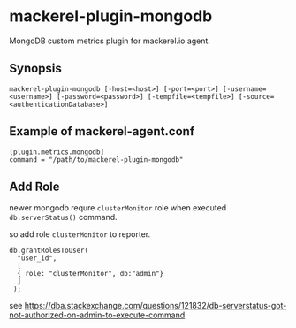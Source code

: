 mackerel-plugin-mongodb
=====================

MongoDB custom metrics plugin for mackerel.io agent.

## Synopsis

```shell
mackerel-plugin-mongodb [-host=<host>] [-port=<port>] [-username=<username>] [-password=<password>] [-tempfile=<tempfile>] [-source=<authenticationDatabase>]
```

## Example of mackerel-agent.conf

```
[plugin.metrics.mongodb]
command = "/path/to/mackerel-plugin-mongodb"
```

## Add Role

newer mongodb requre `clusterMonitor` role when executed `db.serverStatus()` command.

so add role `clusterMonitor` to reporter.

```
db.grantRolesToUser(
  "user_id",
  [
  { role: "clusterMonitor", db:"admin"}
  ]
 );
 ```

see https://dba.stackexchange.com/questions/121832/db-serverstatus-got-not-authorized-on-admin-to-execute-command

